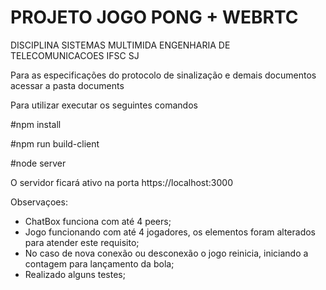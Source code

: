 # PROJETO JOGO PONG + WEBRTC

DISCIPLINA SISTEMAS MULTIMIDA
ENGENHARIA DE TELECOMUNICACOES IFSC SJ

Para as especificações do protocolo de sinalização e demais documentos acessar a pasta documents

Para utilizar executar os seguintes comandos

#npm install

#npm run build-client

#node server

O servidor ficará ativo na porta https://localhost:3000

Observaçoes:
- ChatBox funciona com até 4 peers;
- Jogo funcionando com até 4 jogadores, os elementos foram alterados para atender este requisito;
- No caso de nova conexão ou desconexão o jogo reinicia, iniciando a contagem para lançamento da bola;
- Realizado alguns testes;
